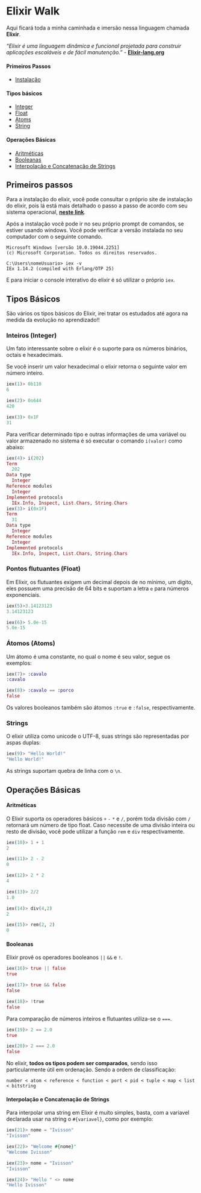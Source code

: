 # Elixir Walk

Aqui ficará toda a minha caminhada e imersão nessa linguagem chamada **Elixir**. 

_“Elixir é uma linguagem dinâmica e 
funcional projetada para construir aplicações 
escaláveis e de fácil manutenção.”_ - **[Elixir-lang.org](https://elixir-lang.org/)**

#### **Primeiros Passos**
* [Instalação](#primeirospassos)
#### **Tipos básicos**
 * [Integer](#integer)
 * [Float](#float)
 * [Atoms](#atom)
 * [String](#string)
#### **Operações Básicas**
 * [Aritméticas](#aritmeticas)
 * [Booleanas](#booleanas)
 * [Interpolação e Concatenação de Strings](#interconcastring)

## <a name="primeirospassos"> Primeiros passos </a>
Para a instalação do elixir, você pode consultar
o próprio site de instalação do elixir, pois lá está
mais detalhado o passo a passo de acordo com seu
sistema operacional, **[neste link](https://elixir-lang.org/install.html)**.

Após a instalação você pode ir no seu próprio prompt
de comandos, se estiver usando windows. Você pode verificar 
a versão instalada no seu computador com o seguinte comando.
```prompt
Microsoft Windows [versão 10.0.19044.2251]
(c) Microsoft Corporation. Todos os direitos reservados.

C:\Users\nomeUsuario> iex -v
IEx 1.14.2 (compiled with Erlang/OTP 25)
```
E para iniciar o console interativo do elixir é só utilizar o próprio `iex`.
## Tipos Básicos
São vários os tipos básicos do Elixir, irei tratar os estudados até agora
na medida da evolução no aprendizado!!

### <a name = "integer"> Inteiros (Integer) </a>
Um fato interessante sobre o elixir é o 
suporte para os números binários, octais e hexadecimais.

Se você inserir um valor hexadecimal o elixir retorna
o seguinte valor em número inteiro.

```elixir
iex(1)> 0b110 
6

iex(2)> 0o644
420

iex(3)> 0x1F
31
```

Para verificar determinado tipo e outras informações de uma variável
ou valor armazenado no sistema é só executar o comando `i(valor)` como abaixo:
```elixir
iex(4)> i(202)
Term
  202
Data type
  Integer
Reference modules
  Integer
Implemented protocols
  IEx.Info, Inspect, List.Chars, String.Chars
iex(3)> i(0x1F)
Term
  31
Data type
  Integer
Reference modules
  Integer
Implemented protocols
  IEx.Info, Inspect, List.Chars, String.Chars
```

### <a name = "float"> Pontos flutuantes (Float) </a>
Em Elixir, os flutuantes exigem um decimal depois de no mínimo, um digito,
eles possuem uma precisão de 64 bits e suportam a letra `e`
para números exponenciais.

```elixir
iex(5)>3.14123123
3.14123123

iex(6)> 5.0e-15
5.0e-15
```

### <a name = "atom"> Átomos (Atoms) </a>
Um átomo é uma constante, no qual o nome é seu valor, segue os exemplos:
```elixir
iex(7)> :cavalo
:cavalo

iex(8)> :cavalo == :porco
false
```

Os valores booleanos também são átomos `:true` e `:false`, respectivamente.

### <a name = "string"> Strings </a>
O elixir utiliza como unicode o UTF-8, 
suas strings são representadas por aspas duplas:
```elixir
iex(9)> "Hello World!"
"Hello World!"
```

As strings suportam quebra de linha com o `\n`.
## Operações Básicas

#### <a name = "aritmeticas"> Aritméticas </a>

O Elixir suporta os operadores básicos `+` `-` `*` e `/`, 
porém toda divisão com `/` retornará um número de tipo float. 
Caso necessite de uma divisão inteira ou resto de divisão, você
pode utilizar a função `rem` e `div` respectivamente.
```elixir
iex(10)> 1 + 1
2

iex(11)> 2 - 2
0

iex(12)> 2 * 2
4

iex(13)> 2/2
1.0

iex(14)> div(4,2)
2

iex(15)> rem(2, 2)
0
```

#### <a name = "booleanas"> Booleanas </a>
Elixir provê os operadores booleanos `||` `&&` e `!`.

```elixir
iex(16)> true || false
true

iex(17)> true && false
false

iex(18)> !true
false
```

Para comparação de números inteiros e flutuantes utiliza-se o `===`.

```elixir
iex(19)> 2 == 2.0
true

iex(20)> 2 === 2.0
false
```
No elixir, **todos os tipos podem ser comparados**, 
sendo isso particularmente útil em ordenação.
Sendo a ordem de classificação: 

`number < atom < reference < function < port < pid < tuple < map < list < bitstring`

#### <a name = "interconcastring"> Interpolação e Concatenação de Strings </a>

Para interpolar uma string em Elixir é muito simples, basta, com a variavel declarada
usar na string o `#{variavel}`, como por exemplo:

```elixir
iex(21)> nome = "Ivisson"
"Ivisson"

iex(22)> "Welcome #{nome}"
"Welcome Ivisson"

iex(23)> nome = "Ivisson"
"Ivisson"

iex(24)> "Hello " <> nome
"Hello Ivisson"
```
